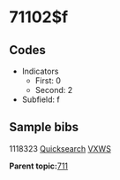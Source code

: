 # 71102$f

## Codes

-   Indicators
    -   First: 0
    -   Second: 2
-   Subfield: f

## Sample bibs

1118323 [Quicksearch](https://search.library.yale.edu/catalog/1118323) [VXWS](http://prodorbis.library.yale.edu:7014/vxws/GetHoldingsService?bibId=1118323)

**Parent topic:**[711](../../tags/711/711.md)

